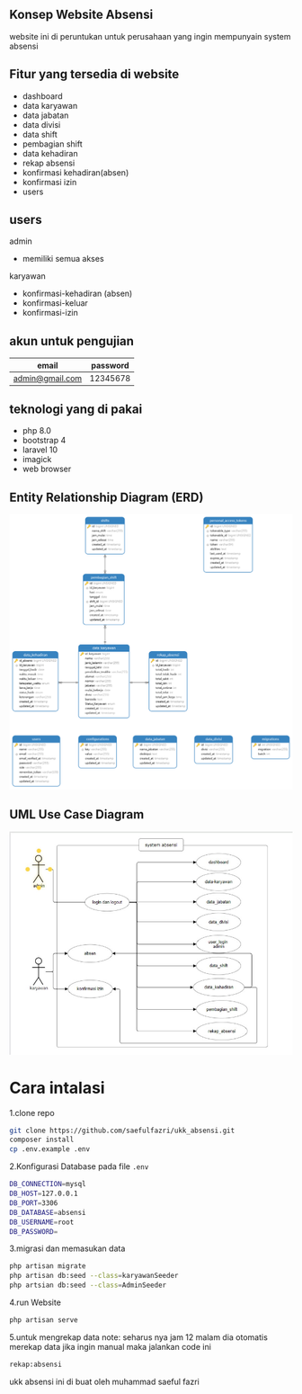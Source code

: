 ## Konsep Website Absensi
website ini di peruntukan untuk perusahaan yang ingin mempunyain system absensi

## Fitur yang tersedia di website
- dashboard
- data karyawan
- data jabatan
- data divisi
- data shift
- pembagian shift
- data kehadiran
- rekap absensi
- konfirmasi kehadiran(absen)
- konfirmasi izin
- users


## users 
admin

- memiliki semua akses

karyawan
 
- konfirmasi-kehadiran (absen)
- konfirmasi-keluar
- konfirmasi-izin

## akun untuk pengujian

| email | password |
| ------ | ------ |
| admin@gmail.com | 12345678 |


## teknologi yang di pakai
- php 8.0
- bootstrap 4
- laravel 10
- imagick
- web browser

## Entity Relationship Diagram (ERD)
![CHEESE!](absensi(ERD).png)


## UML Use Case Diagram
![CHEESE!](uml-diagram.png)

# Cara intalasi 

1.clone repo
```sh
git clone https://github.com/saefulfazri/ukk_absensi.git
composer install
cp .env.example .env
```

2.Konfigurasi Database pada file `.env`
```sh
DB_CONNECTION=mysql
DB_HOST=127.0.0.1
DB_PORT=3306
DB_DATABASE=absensi
DB_USERNAME=root
DB_PASSWORD=
```
3.migrasi dan memasukan data 
```sh
php artisan migrate
php artisan db:seed --class=karyawanSeeder
php artsian db:seed --class=AdminSeeder
```
4.run Website
```sh
php artisan serve
```
5.untuk mengrekap data 
note: seharus nya jam 12 malam dia otomatis merekap data jika ingin manual maka jalankan code ini
```sh
rekap:absensi
```

ukk absensi ini di buat oleh muhammad saeful fazri

